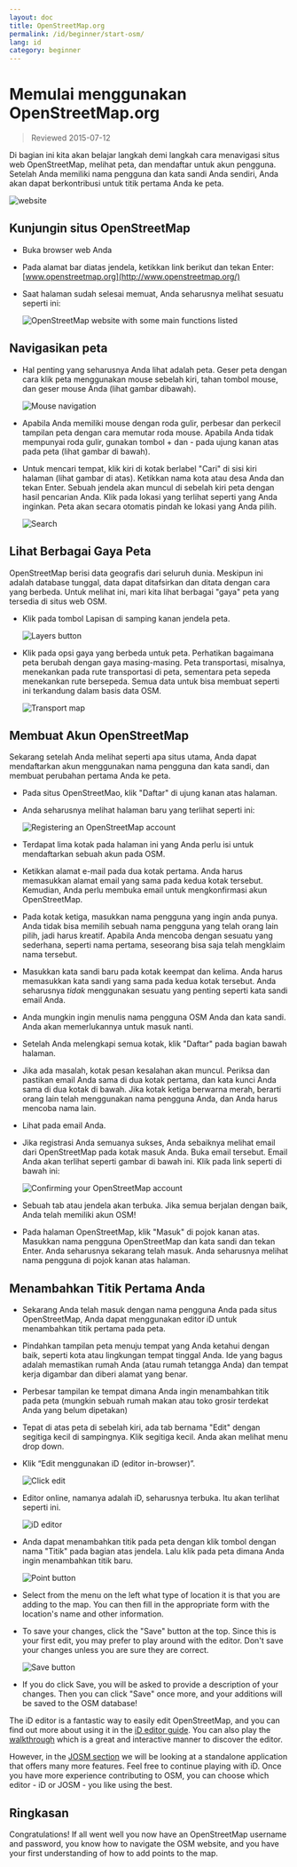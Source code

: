 ```yaml
---
layout: doc
title: OpenStreetMap.org
permalink: /id/beginner/start-osm/
lang: id
category: beginner
---
```


Memulai menggunakan OpenStreetMap.org
====================================

> Reviewed 2015-07-12  

Di bagian ini kita akan belajar langkah demi langkah cara menavigasi situs web OpenStreetMap, melihat peta, dan mendaftar untuk akun pengguna. Setelah Anda memiliki nama pengguna dan kata sandi Anda sendiri, Anda akan dapat berkontribusi untuk titik pertama Anda ke peta.

![website][]

Kunjungin situs OpenStreetMap
-------------------------------

- Buka browser web Anda
- Pada alamat bar diatas jendela, ketikkan link berikut dan tekan Enter:
    [www.openstreetmap.org](http://www.openstreetmap.org/)
- Saat halaman sudah selesai memuat, Anda seharusnya melihat sesuatu seperti ini:

    ![OpenStreetMap website with some main functions listed][]

Navigasikan peta
----------------

- Hal penting yang seharusnya Anda lihat adalah peta. Geser peta dengan cara klik peta menggunakan mouse sebelah kiri, tahan tombol mouse, dan geser mouse Anda (lihat gambar dibawah).

    ![Mouse navigation][]

-   Apabila Anda memiliki mouse dengan roda gulir, perbesar dan perkecil tampilan peta dengan cara memutar roda mouse. Apabila Anda tidak mempunyai roda gulir, gunakan tombol + dan - pada ujung kanan atas pada peta (lihat gambar di bawah).
- Untuk mencari tempat, klik kiri di kotak berlabel "Cari" di sisi kiri halaman (lihat gambar di atas). Ketikkan nama kota atau desa Anda dan tekan Enter. Sebuah jendela akan muncul di sebelah kiri peta dengan hasil pencarian Anda. Klik pada lokasi yang terlihat seperti yang Anda inginkan. Peta akan secara otomatis pindah ke lokasi yang Anda pilih.

    ![Search][]
   

Lihat Berbagai Gaya Peta
------------------------

OpenStreetMap berisi data geografis dari seluruh dunia. Meskipun ini adalah database tunggal, data dapat ditafsirkan dan ditata dengan cara yang berbeda. Untuk melihat ini, mari kita lihat berbagai "gaya" peta yang tersedia di situs web OSM.

- Klik pada tombol Lapisan di samping kanan jendela peta.

    ![Layers button][]

- Klik pada opsi gaya yang berbeda untuk peta. Perhatikan bagaimana peta berubah dengan gaya masing-masing. Peta transportasi, misalnya, menekankan pada rute transportasi di peta, sementara peta sepeda menekankan rute bersepeda. Semua data untuk bisa membuat seperti ini terkandung dalam basis data OSM.

    ![Transport map][]

Membuat Akun OpenStreetMap
-------------------------------

Sekarang setelah Anda melihat seperti apa situs utama, Anda dapat mendaftarkan akun menggunakan nama pengguna dan kata sandi, dan membuat perubahan pertama Anda ke peta.
- Pada situs OpenStreetMao, klik "Daftar" di ujung kanan atas halaman.
- Anda seharusnya melihat halaman baru yang terlihat seperti ini:

    ![Registering an OpenStreetMap account][]

- Terdapat lima kotak pada halaman ini yang Anda perlu isi untuk mendaftarkan sebuah akun pada OSM.
-  Ketikkan alamat e-mail pada dua kotak pertama. Anda harus memasukkan alamat email yang sama pada kedua kotak tersebut. Kemudian, Anda perlu membuka email untuk mengkonfirmasi akun OpenStreetMap.
-   Pada kotak ketiga, masukkan nama pengguna yang ingin anda punya. Anda tidak bisa memilih sebuah nama pengguna yang telah orang lain pilih, jadi harus kreatif. Apabila Anda mencoba dengan sesuatu yang sederhana, seperti nama pertama, seseorang bisa saja telah mengklaim nama tersebut.
-   Masukkan kata sandi baru pada kotak keempat dan kelima. Anda harus memasukkan kata sandi yang sama pada kedua kotak tersebut. Anda seharusnya *tidak* menggunakan sesuatu yang penting seperti kata sandi email Anda.
-   Anda mungkin ingin menulis nama pengguna OSM Anda dan kata sandi. Anda akan memerlukannya untuk masuk nanti.
-   Setelah Anda melengkapi semua kotak, klik "Daftar" pada bagian bawah halaman.
- Jika ada masalah, kotak pesan kesalahan akan muncul. Periksa dan pastikan email Anda sama di dua kotak pertama, dan kata kunci Anda sama di dua kotak di bawah. Jika kotak ketiga berwarna merah, berarti orang lain telah menggunakan nama pengguna Anda, dan Anda harus mencoba nama lain.
-   Lihat pada email Anda.
- Jika registrasi Anda semuanya sukses, Anda sebaiknya melihat email dari OpenStreetMap pada kotak masuk Anda. Buka email tersebut. Email Anda akan terlihat seperti gambar di bawah ini. Klik pada link seperti di bawah ini:

    ![Confirming your OpenStreetMap account][]

-   Sebuah tab atau jendela akan terbuka. Jika semua berjalan dengan baik, Anda telah memiliki akun OSM!
-   Pada halaman OpenStreetMap, klik "Masuk" di pojok kanan atas. Masukkan nama pengguna OpenStreetMap dan kata sandi dan tekan Enter. Anda seharusnya sekarang telah masuk. Anda seharusnya melihat nama pengguna di pojok kanan atas halaman.

Menambahkan Titik Pertama Anda
------------------------

-   Sekarang Anda telah masuk dengan nama pengguna Anda pada situs OpenStreetMap, Anda dapat menggunakan editor iD untuk menambahkan titik pertama pada peta.
-   Pindahkan tampilan peta menuju tempat yang Anda ketahui dengan baik, seperti kota atau lingkungan tempat tinggal Anda. Ide yang bagus adalah memastikan rumah Anda (atau rumah tetangga Anda) dan tempat kerja digambar dan diberi alamat yang benar. 
-   Perbesar tampilan ke tempat dimana Anda ingin menambahkan titik pada peta (mungkin sebuah rumah makan atau toko grosir terdekat Anda yang belum dipetakan)
-   Tepat di atas peta di sebelah kiri, ada tab bernama "Edit" dengan segitiga kecil di sampingnya. Klik segitiga kecil. Anda akan melihat menu drop down.
-   Klik “Edit menggunakan iD (editor in-browser)”.

    ![Click edit][]

-   Editor online, namanya adalah iD, seharusnya terbuka. Itu akan terlihat seperti ini.

    ![iD editor][]

-   Anda dapat menambahkan titik pada peta dengan klik tombol dengan nama "Titik" pada bagian atas jendela. Lalu klik pada peta dimana Anda ingin menambahkan titik baru.

    ![Point button][]    

-   Select from the menu on the left what type of location it is that you are adding to the map. You can then fill in the appropriate form with the location's name and other information.
-   To save your changes, click the "Save" button at the top. Since this is your first edit, you may prefer to play around with the editor. Don't save your changes unless you are sure they are correct.

    ![Save button][]    

-   If you do click Save, you will be asked to provide a description of your changes.  Then you can click "Save" once more, and your additions will be saved to the OSM database!


The iD editor is a fantastic way to easily edit OpenStreetMap, and you can find out more about using it in the [iD editor guide](/en/beginner/id-editor/).  You can also play the [walkthrough](http://www.openstreetmap.org/edit?editor=id#walkthrough=true) which is a great and interactive manner to discover the editor.

However, in the [JOSM section](/en/josm/) we will be looking at a standalone application that offers many more features.  Feel free to continue playing with iD. Once you have more experience contributing to OSM, you can choose which editor - iD or JOSM - you like using the best.

Ringkasan
-------

Congratulations! If all went well you now have an OpenStreetMap username and password, you know how to navigate the OSM website, and you have your first understanding of how to add points to the map.



[website]: /images/beginner/start-osm_website.png
[OpenStreetMap website with some main functions listed]: /images/beginner/osm-website-main-functions.png
[Mouse navigation]: /images/beginner/mouse-navigation.png
[Search]: /images/beginner/search.png
[Layers button]: /images/beginner/layers.png
[Transport map]: /images/beginner/transport-map.png
[Registering an OpenStreetMap account]: /images/beginner/registering-account.png
[Confirming your OpenStreetMap account]: /images/beginner/confirming-account.png
[Click edit]: /images/beginner/click-edit.png
[iD editor]: /images/beginner/id-editor.png
[Point button]: /images/beginner/point-button.png
[Save button]: /images/beginner/save-button.png